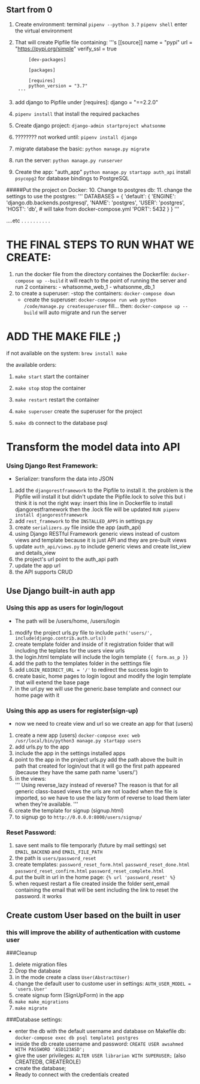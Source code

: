 ## Start from 0
1. Create environment: terminal
	`pipenv --python 3.7`
    `pipenv shell` enter the virtual environment
2. That will create Pipfile file containing:
		'''s
            [[source]]
            name = "pypi"
            url = "https://pypi.org/simple"
            verify_ssl = true

            [dev-packages]

            [packages]

            [requires]
            python_version = "3.7"
        '''
3. add django to Pipfile under [requires]:
    django = "==2.2.0"
4. `pipenv install` that install the required packaches
5. Create django project:
    `django-admin startproject whatsonme`
6. ???????? not worked until:
    `pipenv install django`
7. migrate database the basic:
    `python manage.py migrate`
8. run the server:
    `python manage.py runserver`
9. Create the app: "auth_app"
    `python manage.py startapp auth_api`
    install `psycopg2` for database bindings to PostgreSQL

#####Put the project on Docker:
10. Change to postgres db:
11. change the settings to use the postgres:
    '''
    DATABASES = {
        'default': {
            'ENGINE': 'django.db.backends.postgresql',
            'NAME': 'postgres',
            'USER': 'postgres',
            'HOST': 'db', # will take from docker-compose.yml
            'PORT': 5432
        }
    }
    '''

....etc
.
.
.
.
.
.
.
.
.
.





# THE FINAL STEPS TO RUN WHAT WE CREATE:
1. run the docker file from the directory containes the Dockerfile:
    `docker-compose up --build`
    it will reach to the point of running the server
    and run 2 containers: 
        - whatsonme_web_1
        - whatsonme_db_1
2. to create a superuser:
    -stop the containers:
        `docker-compose down`
    - create the superuser:
        `docker-compose run web python /code/manage.py createsuperuser`
        fill...
    then:
    `docker-compose up --build`
    will auto migrate and run the server



# ADD THE MAKE FILE ;)
if not available on the system:
`brew install make`

the available orders:

1. `make start`
    start the container 

2. `make stop`
    stop the container 

3. `make restart`
    restart the container

4. `make superuser`
    create the superuser for the project

5. `make db`
    connect to the database psql




# Transform the model data into API

### Using Django Rest Framework:
 - Serializer: transform the data into JSON

 1. add the `djangorestframework` to the Pipfile to install it.
    the problem is the Pipfile will install it but didn't update the Pipfile.lock
    to solve this but i think it is not the right way:
        insert this line in Dockerfile to install djangorestframework then the .lock file will be updated
        `RUN pipenv install djangorestframework`
 2. add `rest_framework` to the `INSTALLED_APPS` in settings.py
 3. create `serializers.py` file inside the app (auth_api)
 4. using Django RESTful Framework generic views instead of custom views and template because it is just API and they are pre-built views
 5. update `auth_api/views.py` to include generic views and create list_view and details_view
 6. the project's url point to the auth_api path
 7. update the app url 
 8. the API supports CRUD


<!-- # Try to add redis -->

## Use Django built-in auth app
### Using this app as users for login/logout
- The path will be /users/home, /users/login
1. modify the project urls.py file to include 
    `path('users/', include(django.contrib.auth.urls))`
2. create template folder and  inside of it registration folder that will including the teplates for the users view urls
3. the login.html template will include the login template `{{ form.as_p }}`
4. add the path to the templates folder in the setttings file
5. add `LOGIN_REDIRECT_URL = '/'` to redirect the success login to
6. create basic, home pages to login logout and modify the login template that will extend the base page
7. in the url.py we will use the generic.base template and connect our home page with it


### Using this app as users for register(sign-up)
- now we need to create view and url so we create an app for that (users)
1. create a new app (users)
    `docker-compose exec web /usr/local/bin/python3 manage.py startapp users`
2. add urls.py to the app
3. include the app in the settings installed apps
4. point to the app in the project urls.py
    add the path above the built in path that created for login/out that it will go the first path appeared (because they have the same path name 'users/')
5. in the views:    
    '''
    Using reverse_lazy instead of reverse? The reason is that for all generic class-based views the urls are not loaded when the file is imported, so we have to use the lazy form of reverse to load them later when they’re available.
    '''
6. create the template for signup (signup.html)
7. to signup go to `http://0.0.0.0:8000/users/signup/`




### Reset Password:
1. save sent mails to file temporarly (future by mail settings) set `EMAIL_BACKEND` and `EMAIL_FILE_PATH`
2. the path is `users/password_reset`
3. create templates:
    `password_reset_form.html`
    `password_reset_done.html`
    `password_reset_confirm.html`
    `password_reset_complete.html`
4. put the built in url in the home page:
    `{% url 'password_reset' %}`
5. when request restart a file created inside the folder sent_email containing the email that will be sent including the link to reset the password. it works



## Create custom User based on the built in user 
### this will improve the ability of authentication with custome user

###Cleanup
1. delete migration files
2. Drop the database
3. in the mode create a class `User(AbstractUser)`
4. change the default user to custome user in settings:
    `AUTH_USER_MODEL = 'users.User'`
5. create signup form (SignUpForm) in the app
6. `make make_migrations`
7. `make migrate`


###Database settings:
- enter the db with the default username and database on Makefile db:
    `docker-compose exec db psql template1 postgres`
- inside the db create username and password:
    `CREATE USER awsahmed WITH PASSWORD 'ASD123ASD';`
- give the user privileges:
    `ALTER USER librarian WITH SUPERUSER;` (also CREATEDB, CREATEROLE)
- create the database;
- Ready to connect with the credentials created

